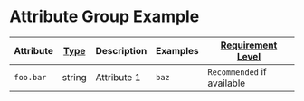 # Attribute Group Example

<!-- semconv attributes -->
| Attribute  | [Type](https://github.com/open-telemetry/opentelemetry-specification/blob/v1.26.0/specification/common/README.md#attribute) | Description  | Examples  | [Requirement Level](https://github.com/open-telemetry/opentelemetry-specification/blob/v1.26.0/specification/common/attribute-requirement-level.md) |
|---|---|---|---|---|
| `foo.bar` | string | Attribute 1 | `baz` | `Recommended` if available |
<!-- endsemconv -->
